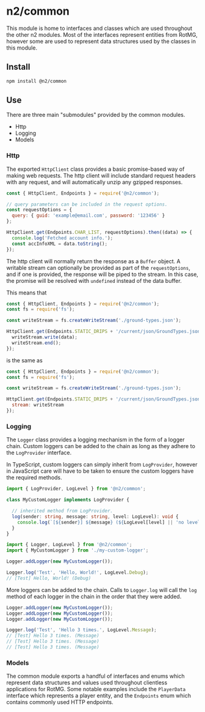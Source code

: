 # n2/common

This module is home to interfaces and classes which are used throughout the other n2 modules.
Most of the interfaces represent entities from RotMG, however some are used to represent data structures used by the classes in this module.

## Install

```bash
npm install @n2/common
```

## Use

There are three main "submodules" provided by the common modules.

+ Http
+ Logging
+ Models

### Http

The exported `HttpClient` class provides a basic promise-based way of making web requests. The http client will include standard request headers with any request, and will automatically unzip any gzipped responses.

```javascript
const { HttpClient, Endpoints } = require('@n2/common');

// query parameters can be included in the request options.
const requestOptions = {
  query: { guid: 'example@email.com', password: '123456' }
};

HttpClient.get(Endpoints.CHAR_LIST, requestOptions).then((data) => {
  console.log('Fetched account info.');
  const accInfoXML = data.toString();
});
```

The http client will normally return the response as a `Buffer` object. A writable stream can optionally be provided as part of the `requestOptions`, and if one is provided, the response will be piped to the stream. In this case, the promise will be resolved with `undefined` instead of the data buffer.

This means that

```javascript
const { HttpClient, Endpoints } = require('@n2/common');
const fs = require('fs');

const writeStream = fs.createWriteStream('./ground-types.json');

HttpClient.get(Endpoints.STATIC_DRIPS + '/current/json/GroundTypes.json').then((data) => {
  writeStream.write(data);
  writeStream.end();
});
```

is the same as

```javascript
const { HttpClient, Endpoints } = require('@n2/common');
const fs = require('fs');

const writeStream = fs.createWriteStream('./ground-types.json');

HttpClient.get(Endpoints.STATIC_DRIPS + '/current/json/GroundTypes.json', {
  stream: writeStream
});
```

### Logging

The `Logger` class provides a logging mechanism in the form of a logger chain. Custom loggers can be added to the chain as long as they adhere to the `LogProvider` interface.

In TypeScript, custom loggers can simply inherit from `LogProvider`, however in JavaScript care will have to be taken to ensure the custom loggers have the required methods.

```typescript
import { LogProvider, LogLevel } from '@n2/common';

class MyCustomLogger implements LogProvider {

  // inherited method from LogProvider.
  log(sender: string, message: string, level: LogLevel): void {
    console.log(`[${sender}] ${message} (${LogLevel[level] || 'no level'})`);
  }
}
```

```typescript
import { Logger, LogLevel } from '@n2/common';
import { MyCustomLogger } from './my-custom-logger';

Logger.addLogger(new MyCustomLogger());

Logger.log('Test', 'Hello, World!', LogLevel.Debug);
// [Test] Hello, World! (Debug)
```

More loggers can be added to the chain. Calls to `Logger.log` will call the `log` method of each logger in the chain in the order that they were added.

```typescript
Logger.addLogger(new MyCustomLogger());
Logger.addLogger(new MyCustomLogger());
Logger.addLogger(new MyCustomLogger());

Logger.log('Test', 'Hello 3 times.', LogLevel.Message);
// [Test] Hello 3 times. (Message)
// [Test] Hello 3 times. (Message)
// [Test] Hello 3 times. (Message)
```

### Models

The common module exports a handful of interfaces and enums which represent data structures and values used throughout clientless applications for RotMG. Some notable examples include the `PlayerData` interface which represents a player entity, and the `Endpoints` enum which contains commonly used HTTP endpoints.
